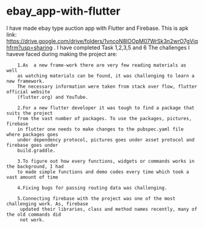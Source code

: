 # ebay_app-with-flutter
I have made ebay type auction app with Flutter and Firebase.
This is apk link: https://drive.google.com/drive/folders/1vncoN8IOOpM07WrSk3n2wrO7gViqhfrm?usp=sharing .
I have completed Task 1,2,3,5 and 6
The challenges I haveve faced during making the project are:





        1.As  a new frame-work there are very few reading materials as well 
        as watching materials can be found, it was challenging to learn a new framework.
        The necessary information were taken from stack over flow, flutter official website
        (flutter.org) and YouTube.

        2.For a new flutter developer it was tough to find a package that suits the project
        from the vast number of packages. To use the packages, pictures, firebase
        in flutter one needs to make changes to the pubspec.yaml file where packages goes 
        under dependency protocol, pictures goes under asset protocol and firebase goes under
        build.graddle. 

        3.To figure out how every functions, widgets or commands works in the background, I had
        to made simple functions and demo codes every time which took a vast amount of time

        4.Fixing bugs for passing routing data was challenging.

        5.Connecting firebase with the project was one of the most challenging work. As, firebase
         updated their libraries, class and method names recently, many of the old commands did
         not work. 
         
      
